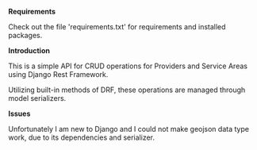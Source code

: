 **Requirements**

Check out the file 'requirements.txt'
for requirements and installed
packages.

**Introduction**

This is a simple API for CRUD 
operations for Providers and Service
Areas using Django Rest Framework.

Utilizing built-in methods of
DRF, these operations are managed
through model serializers.

**Issues**

Unfortunately I am new to Django and
I could not make geojson data type 
work, due to its dependencies and 
serializer.